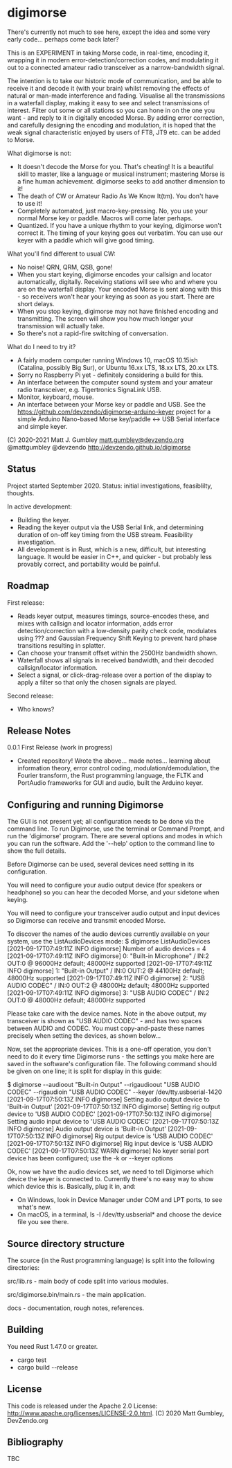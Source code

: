 digimorse
=========
There's currently not much to see here, except the idea and some very early
code... perhaps come back later?


This is an EXPERIMENT in taking Morse code, in real-time, encoding it, wrapping
it in modern error-detection/correction codes, and modulating it out to a
connected amateur radio transceiver as a narrow-bandwidth signal. 

The intention is to take our historic mode of communication, and be able to
receive it and decode it (with your brain) whilst removing the effects of
natural or man-made interference and fading. Visualise all the transmissions in
a waterfall display, making it easy to see and select transmissions of interest.
Filter out some or all stations so you can hone in on the one you want - and
reply to it in digitally encoded Morse. By adding error correction, and
carefully designing the encoding and modulation, it is hoped that the weak
signal characteristic enjoyed by users of FT8, JT9 etc. can be added to Morse.

What digimorse is not:
* It doesn't decode the Morse for you. That's cheating! It is a beautiful skill
  to master, like a language or musical instrument; mastering Morse is a fine
  human achievement. digimorse seeks to add another dimension to it!
* The death of CW or Amateur Radio As We Know It(tm). You don't have to use it!
* Completely automated, just macro-key-pressing. No, you use your normal Morse
  key or paddle. Macros will come later perhaps.
* Quantized. If you have a unique rhythm to your keying, digimorse won't correct
  it. The timing of your keying goes out verbatim. You can use our keyer with a
  paddle which will give good timing.

What you'll find different to usual CW:
* No noise! QRN, QRM, QSB, gone!
* When you start keying, digimorse encodes your callsign and locator
  automatically, digitally. Receiving stations will see who and where you are on
  the waterfall display. Your encoded Morse is sent along with this - so
  receivers won't hear your keying as soon as you start. There are short delays.
* When you stop keying, digimorse may not have finished encoding and
  transmitting. The screen will show you how much longer your transmission will
  actually take.
* So there's not a rapid-fire switching of conversation.

What do I need to try it?
* A fairly modern computer running Windows 10, macOS 10.15ish (Catalina,
  possibly Big Sur), or Ubuntu 16.xx LTS, 18.xx LTS, 20.xx LTS.
* Sorry no Raspberry Pi yet - definitely considering a build for this.
* An interface between the computer sound system and your amateur radio
  transceiver, e.g. Tigertronics SignaLink USB.
* Monitor, keyboard, mouse.
* An interface between your Morse key or paddle and USB. See the
  https://github.com/devzendo/digimorse-arduino-keyer project for a simple
  Arduino Nano-based Morse key/paddle <-> USB Serial interface and simple keyer.


(C) 2020-2021 Matt J. Gumbley
matt.gumbley@devzendo.org
@mattgumbley @devzendo
http://devzendo.github.io/digimorse


Status
------
Project started September 2020. Status: initial investigations, feasiblilty,
thoughts.

In active development:
* Building the keyer.
* Reading the keyer output via the USB Serial link, and determining duration of
  on-off key timing from the USB stream. Feasibility investigation.
* All development is in Rust, which is a new, difficult, but interesting
  language. It would be easier in C++, and quicker - but probably less provably
  correct, and portability would be painful.


Roadmap
-------
First release:
* Reads keyer output, measures timings, source-encodes these, and mixes with
  callsign and locator information, adds error detection/correction with a
  low-density parity check code, modulates using ??? and Gaussian Frequency
  Shift Keying to prevent hard phase transitions resulting in splatter.
* Can choose your transmit offset within the 2500Hz bandwidth shown.
* Waterfall shows all signals in received bandwidth, and their decoded
  callsign/locator information.
* Select a signal, or click-drag-release over a portion of the display to apply
  a filter so that only the chosen signals are played.

Second release:
* Who knows?


Release Notes
-------------
0.0.1 First Release (work in progress)
* Created repository! Wrote the above... made notes... learning about
  information theory, error control coding, modulation/demodulation, the Fourier
  transform, the Rust programming language, the FLTK and PortAudio frameworks for
  GUI and audio, built the Arduino keyer.

 
Configuring and running Digimorse
---------------------------------
The GUI is not present yet; all configuration needs to be done via the command line. To run Digimorse, use the
terminal or Command Prompt, and run the 'digimorse' program. There are several options and modes in which you can run
the software. Add the '--help' option to the command line to show the full details.

Before Digimorse can be used, several devices need setting in its configuration.

You will need to configure your audio output device (for speakers or headphone) so you can hear the decoded Morse, and
your sidetone when keying. 

You will need to configure your transceiver audio output and input devices so Digimorse can receive and transmit
encoded Morse.

To discover the names of the audio devices currently available on your system, use the ListAudioDevices mode:
$ digimorse ListAudioDevices
[2021-09-17T07:49:11Z INFO  digimorse] Number of audio devices = 4
[2021-09-17T07:49:11Z INFO  digimorse] 0: "Built-in Microphone" / IN:2 OUT:0 @ 96000Hz default; 48000Hz supported
[2021-09-17T07:49:11Z INFO  digimorse] 1: "Built-in Output" / IN:0 OUT:2 @ 44100Hz default; 48000Hz supported
[2021-09-17T07:49:11Z INFO  digimorse] 2: "USB AUDIO  CODEC" / IN:0 OUT:2 @ 48000Hz default; 48000Hz supported
[2021-09-17T07:49:11Z INFO  digimorse] 3: "USB AUDIO  CODEC" / IN:2 OUT:0 @ 48000Hz default; 48000Hz supported

Please take care with the device names. Note in the above output, my transceiver is shown as "USB AUDIO  CODEC" - and
has two spaces between AUDIO and CODEC. You must copy-and-paste these names precisely when setting the devices, as
shown below...

Now, set the appropriate devices. This is a one-off operation, you don't need to do it every time Digimorse runs - the
settings you make here are saved in the software's configuration file. The following command should be given on one
line; it is split for display in this guide:

$ digimorse --audioout "Built-in Output" --rigaudioout "USB AUDIO  CODEC" --rigaudioin "USB AUDIO  CODEC"
  --keyer /dev/tty.usbserial-1420
[2021-09-17T07:50:13Z INFO  digimorse] Setting audio output device to 'Built-in Output'
[2021-09-17T07:50:13Z INFO  digimorse] Setting rig output device to 'USB AUDIO  CODEC'
[2021-09-17T07:50:13Z INFO  digimorse] Setting audio input device to 'USB AUDIO  CODEC'
[2021-09-17T07:50:13Z INFO  digimorse] Audio output device is 'Built-in Output'
[2021-09-17T07:50:13Z INFO  digimorse] Rig output device is 'USB AUDIO  CODEC'
[2021-09-17T07:50:13Z INFO  digimorse] Rig input device is 'USB AUDIO  CODEC'
[2021-09-17T07:50:13Z WARN  digimorse] No keyer serial port device has been configured; use the -k or --keyer options

Ok, now we have the audio devices set, we need to tell Digimorse which device the keyer is connected to.
Currently there's no easy way to show which device this is. Basically, plug it in, and:
* On Windows, look in Device Manager under COM and LPT ports, to see what's new.
* On macOS, in a terminal, ls -l /dev/tty.usbserial* and choose the device file you see there.






Source directory structure
--------------------------
The source (in the Rust programming language) is split into the following directories:

src/lib.rs - main body of code split into various modules.

src/digimorse.bin/main.rs - the main application.

docs - documentation, rough notes, references.


Building
--------
You need Rust 1.47.0 or greater.

* cargo test
* cargo build --release


License
-------
This code is released under the Apache 2.0 License: http://www.apache.org/licenses/LICENSE-2.0.html.
(C) 2020 Matt Gumbley, DevZendo.org



Bibliography
------------
TBC



